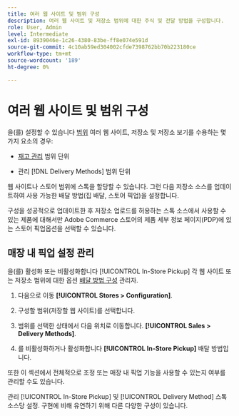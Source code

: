 ```yaml
---
title: 여러 웹 사이트 및 범위 구성
description: 여러 웹 사이트 및 저장소 범위에 대한 주식 및 전달 방법을 구성합니다.
role: User, Admin
level: Intermediate
exl-id: 8939046e-1c26-4380-83be-ff8e074e591d
source-git-commit: 4c10ab59ed304002cfde7398762bb70b223180ce
workflow-type: tm+mt
source-wordcount: '189'
ht-degree: 0%

---
```


# 여러 웹 사이트 및 범위 구성

을(를) 설정할 수 있습니다 [범위](https://docs.magento.com/user-guide/configuration/scope.html) 여러 웹 사이트, 저장소 및 저장소 보기를 수용하는 몇 가지 요소의 경우:

- [재고 관리](https://docs.magento.com/user-guide/catalog/inventory-stock.html) 범위 단위

- 관리 [!DNL Delivery Methods] 범위 단위

웹 사이트나 스토어 범위에 스톡을 할당할 수 있습니다. 그런 다음 저장소 소스를 업데이트하여 사용 가능한 배달 방법(집 배달, 스토어 픽업)을 설정합니다.

구성을 성공적으로 업데이트한 후 저장소 업로드를 허용하는 스톡 소스에서 사용할 수 있는 제품에 대해서만 Adobe Commerce 스토어의 제품 세부 정보 페이지(PDP)에 있는 스토어 픽업옵션을 선택할 수 있습니다.

## 매장 내 픽업 설정 관리

을(를) 활성화 또는 비활성화합니다 [!UICONTROL In-Store Pickup] 각 웹 사이트 또는 저장소 범위에 대한 옵션 [배달 방법 구성](enable-general.md#delivery-methods) 관리자.

1. 다음으로 이동 **[!UICONTROL Stores > Configuration]**.

1. 구성할 범위(저장할 웹 사이트)를 선택합니다.

1. 범위를 선택한 상태에서 다음 위치로 이동합니다. **[!UICONTROL Sales > Delivery Methods]**.

1. 를 비활성화하거나 활성화합니다 **[!UICONTROL In-Store Pickup]** 배달 방법입니다.

또한 이 섹션에서 전체적으로 조정 또는 매장 내 픽업 기능을 사용할 수 있는지 여부를 관리할 수도 있습니다.

관리 [!UICONTROL In-Store Pickup] 및 [!UICONTROL Delivery Method] 스톡 소스당 설정. 구현에 비해 유연하기 위해 다른 다양한 구성이 있습니다.
